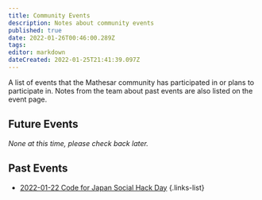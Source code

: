 ```yaml
---
title: Community Events
description: Notes about community events
published: true
date: 2022-01-26T00:46:00.289Z
tags: 
editor: markdown
dateCreated: 2022-01-25T21:41:39.097Z
---
```


A list of events that the Mathesar community has participated in or plans to participate in. Notes from the team about past events are also listed on the event page.

## Future Events
*None at this time, please check back later.*

## Past Events
- [2022-01-22 Code for Japan Social Hack Day](/en/community/events/2022-01-22)
{.links-list}


